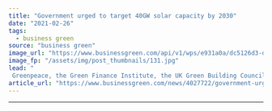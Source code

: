 ```yaml
---
title: "Government urged to target 40GW solar capacity by 2030"
date: "2021-02-26"
tags: 
  - business green
source: "business green"
image_url: "https://www.businessgreen.com/api/v1/wps/e931a0a/dc5126d3-d518-4f0d-b398-0bb3f8a2dda0/4/solar-iStock-628172246-185x114.jpg"
image_fp: "/assets/img/post_thumbnails/131.jpg"
lead: "
 Greenpeace, the Green Finance Institute, the UK Green Building Council (UKGBC), and others call on government to set ambitious solar target ..."
article_url: "https://www.businessgreen.com/news/4027722/government-urged-target-40gw-solar-capacity-2030"
---
```


---
